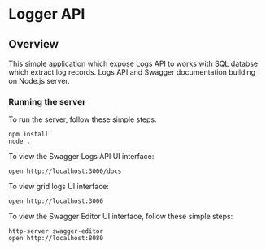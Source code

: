 ﻿# Logger API

## Overview
This simple application which expose Logs API to works with SQL databse which extract log records. Logs API and Swagger documentation building on Node.js server.

### Running the server
To run the server, follow these simple steps:

```
npm install
node .
```

To view the Swagger Logs API UI interface:

```
open http://localhost:3000/docs
```

To view grid logs UI interface:

```
open http://localhost:3000
```

To view the Swagger Editor UI interface, follow these simple steps:

```
http-server swagger-editor
open http://localhost:8080
```